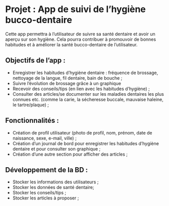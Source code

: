 # **Projet : App de suivi de l’hygiène bucco-dentaire**  

Cette app permettra à l’utilisateur de suivre sa santé dentaire et avoir un aperçu sur son hygiène.
Cela pourra contribuer à promouvoir de bonnes habitudes et à améliorer la santé bucco-dentaire de l’utilisateur. 

## **Objectifs de l’app :**    
-	Enregistrer les habitudes d’hygiène dentaire : fréquence de brossage, nettoyage de la langue, fil dentaire, bain de bouche ;   
-	Suivre l’évolution de brossage grâce à un graphique
-	Recevoir des conseils/tips (en lien avec les habitudes d’hygiène) ;       
-	Consulter des articles/se documenter sur les maladies dentaires les plus connues etc. (comme la carie, la sécheresse buccale, mauvaise haleine, le tartre/plaque) ;      

## **Fonctionnalités :**   
-	Création de profil utilisateur (photo de profil, nom, prénom, date de naissance, sexe, e-mail, ville) ;
-	Création d’un journal de bord pour enregistrer les habitudes d’hygiène dentaire et pour consulter son graphique ;      
-   Création d’une autre section pour afficher des articles ;  

## **Développement de la BD :**   
-	Stocker les informations des utilisateurs ;      
-	Stocker les données de santé dentaire;    
-	Stocker les conseils/tips ;   
-	Stocker les articles à proposer ;   
